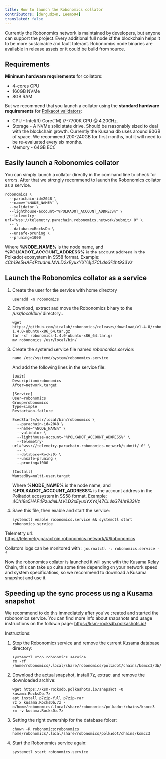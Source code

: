 ```yaml
---
title: How to launch the Robonomics collator
contributors: [dergudzon, Leemo94]
translated: false
---
```


Currently the Robonomics network is maintained by developers, but anyone can support the project. Every additional full node of the blockchain helps it to be more sustainable and fault tolerant. Robonomics node binaries are available in [release](https://github.com/airalab/robonomics/releases) assets or it could be [build from source](/docs/how-to-build-collator-node/).

## Requirements

**Minimum hardware requirements** for collators:
+ 4-cores CPU
+ 160GB NVMe
+ 8GB RAM

But we recommend that you launch a collator using the **standard hardware requirements** for [Polkadot validators](https://wiki.polkadot.network/docs/maintain-guides-how-to-validate-polkadot#standard-hardware):
+ CPU - Intel(R) Core(TM) i7-7700K CPU @ 4.20GHz.
+ Storage - A NVMe solid state drive. Should be reasonably sized to deal with the blockchain growth. Currently the Kusama db uses around 90GB of space. We recommend 200-240GB for first months, but it will need to be re-evaluated every six months.
+ Memory - 64GB ECC


## Easily launch a Robonomics collator

You can simply launch a collator directly in the command line to check for errors.
After that we strongly recommend to launch the Robonomics collator as a service.

```
robonomics \
  --parachain-id=2048 \
  --name="%NODE_NAME%" \
  --validator \
  --lighthouse-account="%POLKADOT_ACCOUNT_ADDRESS%" \
  --telemetry-url="wss://telemetry.parachain.robonomics.network/submit/ 0" \
  -- \
  --database=RocksDb \
  --unsafe-pruning \
  --pruning=1000
```
Where **%NODE_NAME%** is the node name, and
      **%POLKADOT_ACCOUNT_ADDRESS%** is the account address in the Polkadot ecosystem in SS58 format. Example: *4Ch19e5HAF4PzudmLMVLD2xEyuxYXY4j47CLdsG74ht933Vz*



## Launch the Robonomics collator as a service

1. Create the user for the service with home directory
    ```
    useradd -m robonomics
    ```

2. Download, extract and move the Robonomics binary to the */usr/local/bin/* directory.. 
   ```
   wget https://github.com/airalab/robonomics/releases/download/v1.4.0/robonomics-1.4.0-ubuntu-x86_64.tar.gz
   tar -xf robonomics-1.4.0-ubuntu-x86_64.tar.gz
   mv robonomics /usr/local/bin/
   ```

3. Create the systemd service file named *robonomics.service*:
    ```
    nano /etc/systemd/system/robonomics.service
    ```
    And add the following lines in the service file:
    ```
    [Unit]
    Description=robonomics
    After=network.target
    
    [Service]
    User=robonomics
    Group=robonomics
    Type=simple
    Restart=on-failure

    ExecStart=/usr/local/bin/robonomics \
      --parachain-id=2048 \
      --name="%NODE_NAME%" \
      --validator \
      --lighthouse-account="%POLKADOT_ACCOUNT_ADDRESS%" \
      --telemetry-url="wss://telemetry.parachain.robonomics.network/submit/ 0" \
      -- \
      --database=RocksDb \
      --unsafe-pruning \
      --pruning=1000

    [Install]
    WantedBy=multi-user.target
    ```
    Where 
      **%NODE_NAME%** is the node name, and
      **%POLKADOT_ACCOUNT_ADDRESS%** is the account address in the Polkadot ecosystem in SS58 format. Example: *4Ch19e5HAF4PzudmLMVLD2xEyuxYXY4j47CLdsG74ht933Vz*

4. Save this file, then enable and start the service:
    ```
    systemctl enable robonomics.service && systemctl start robonomics.service
    ```

Telemetry url: https://telemetry.parachain.robonomics.network/#/Robonomics

Collators logs can be monitored with : `journalctl -u robonomics.service -f` 

Now the robonomics collator is launched it will sync with the Kusama Relay Chain, this can take up quite some time depending on your network speed and system specifications, so we recommend to download a Kusama snapshot and use it. 


## Speeding up the sync process using a Kusama snapshot

We recommend to do this immediately after you've created and started the robonomics service. You can find more info about snapshots and usage instructions on the followin page: https://ksm-rocksdb.polkashots.io/

Instructions:

1. Stop the Robonomics service and remove the current Kusama database directory:
    ```
    systemctl stop robonomics.service
    rm -rf /home/robonomics/.local/share/robonomics/polkadot/chains/ksmcc3/db/
    ```
    
2. Download the actual snapshot, install 7z, extract and remove the downloaded archive:
    ```
    wget https://ksm-rocksdb.polkashots.io/snapshot -O kusama.RocksDb.7z
    apt install p7zip-full p7zip-rar
    7z x kusama.RocksDb.7z -o/home/robonomics/.local/share/robonomics/polkadot/chains/ksmcc3
    rm -v kusama.RocksDb.7z
    ```
    
3. Setting the right ownership for the database folder:
    ``` 
    chown -R robonomics:robonomics home/robonomics/.local/share/robonomics/polkadot/chains/ksmcc3
    ```
4. Start the Robonomics service again:
    ```
    systemctl start robonomics.service
    ```
    
